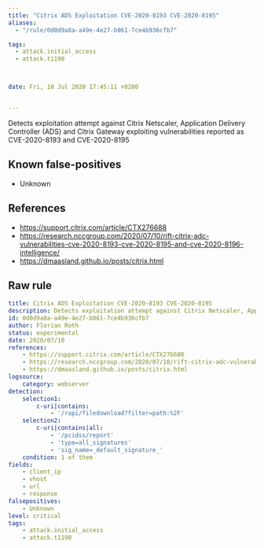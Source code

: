 ```yaml
---
title: "Citrix ADS Exploitation CVE-2020-8193 CVE-2020-8195"
aliases:
  - "/rule/0d0d9a8a-a49e-4e27-b061-7ce4b936cfb7"

tags:
  - attack.initial_access
  - attack.t1190



date: Fri, 10 Jul 2020 17:45:11 +0200


---
```


Detects exploitation attempt against Citrix Netscaler, Application Delivery Controller (ADS) and Citrix Gateway exploiting vulnerabilities reported as CVE-2020-8193 and CVE-2020-8195

<!--more-->


## Known false-positives

* Unknown



## References

* https://support.citrix.com/article/CTX276688
* https://research.nccgroup.com/2020/07/10/rift-citrix-adc-vulnerabilities-cve-2020-8193-cve-2020-8195-and-cve-2020-8196-intelligence/
* https://dmaasland.github.io/posts/citrix.html


## Raw rule
```yaml
title: Citrix ADS Exploitation CVE-2020-8193 CVE-2020-8195
description: Detects exploitation attempt against Citrix Netscaler, Application Delivery Controller (ADS) and Citrix Gateway exploiting vulnerabilities reported as CVE-2020-8193 and CVE-2020-8195
id: 0d0d9a8a-a49e-4e27-b061-7ce4b936cfb7
author: Florian Roth
status: experimental
date: 2020/07/10
references:
    - https://support.citrix.com/article/CTX276688
    - https://research.nccgroup.com/2020/07/10/rift-citrix-adc-vulnerabilities-cve-2020-8193-cve-2020-8195-and-cve-2020-8196-intelligence/
    - https://dmaasland.github.io/posts/citrix.html
logsource:
    category: webserver
detection:
    selection1:
        c-uri|contains: 
            - '/rapi/filedownload?filter=path:%2F'
    selection2:
        c-uri|contains|all:
            - '/pcidss/report'
            - 'type=all_signatures'
            - 'sig_name=_default_signature_'
    condition: 1 of them
fields:
    - client_ip
    - vhost
    - url
    - response
falsepositives:
    - Unknown
level: critical
tags:
    - attack.initial_access
    - attack.t1190

```
